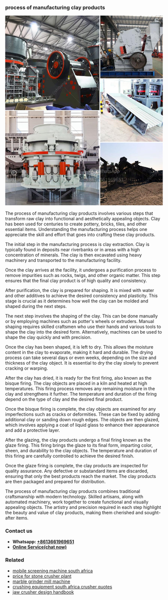 <h3>process of manufacturing clay products</h3><img src='1702950330.jpg' alt=''><p>The process of manufacturing clay products involves various steps that transform raw clay into functional and aesthetically appealing objects. Clay has been used for centuries to create pottery, bricks, tiles, and other essential items. Understanding the manufacturing process helps one appreciate the skill and effort that goes into crafting these clay products.</p><p>The initial step in the manufacturing process is clay extraction. Clay is typically found in deposits near riverbanks or in areas with a high concentration of minerals. The clay is then excavated using heavy machinery and transported to the manufacturing facility.</p><p>Once the clay arrives at the facility, it undergoes a purification process to remove impurities such as rocks, twigs, and other organic matter. This step ensures that the final clay product is of high quality and consistency.</p><p>After purification, the clay is prepared for shaping. It is mixed with water and other additives to achieve the desired consistency and plasticity. This stage is crucial as it determines how well the clay can be molded and shaped during the next steps.</p><p>The next step involves the shaping of the clay. This can be done manually or by employing machines such as potter's wheels or extruders. Manual shaping requires skilled craftsmen who use their hands and various tools to shape the clay into the desired form. Alternatively, machines can be used to shape the clay quickly and with precision.</p><p>Once the clay has been shaped, it is left to dry. This allows the moisture content in the clay to evaporate, making it hard and durable. The drying process can take several days or even weeks, depending on the size and thickness of the clay object. It is essential to dry the clay slowly to prevent cracking or warping.</p><p>After the clay has dried, it is ready for the first firing, also known as the bisque firing. The clay objects are placed in a kiln and heated at high temperatures. This firing process removes any remaining moisture in the clay and strengthens it further. The temperature and duration of the firing depend on the type of clay and the desired final product.</p><p>Once the bisque firing is complete, the clay objects are examined for any imperfections such as cracks or deformities. These can be fixed by adding additional clay or sanding down rough edges. The objects are then glazed, which involves applying a coat of liquid glass to enhance their appearance and add a protective layer.</p><p>After the glazing, the clay products undergo a final firing known as the glaze firing. This firing brings the glaze to its final form, imparting color, sheen, and durability to the clay objects. The temperature and duration of this firing are carefully controlled to achieve the desired finish.</p><p>Once the glaze firing is complete, the clay products are inspected for quality assurance. Any defective or substandard items are discarded, ensuring that only the best products reach the market. The clay products are then packaged and prepared for distribution.</p><p>The process of manufacturing clay products combines traditional craftsmanship with modern technology. Skilled artisans, along with automated machinery, work together to create functional and visually appealing objects. The artistry and precision required in each step highlight the beauty and value of clay products, making them cherished and sought-after items.</p><h3>Contact us</h3><ul><li><strong>Whatsapp:&nbsp;<a href="https://wa.me/8613661969651">+8613661969651</a></strong></li><li><a href="https://swt.shibang-china.com/?git&amp;zhl&amp;process of manufacturing clay products"><strong>Online Service(chat now)</strong></a></li></ul><h3>Related</h3><ul><li><a href='mobile screening machine south africa.md'>mobile screening machine south africa</a></li><li><a href='price for stone crusher plant.md'>price for stone crusher plant</a></li><li><a href='marble grinder mill machine.md'>marble grinder mill machine</a></li><li><a href='crushing equipment south africa crusher quotes.md'>crushing equipment south africa crusher quotes</a></li><li><a href='jaw crusher design handbook.md'>jaw crusher design handbook</a></li></ul>